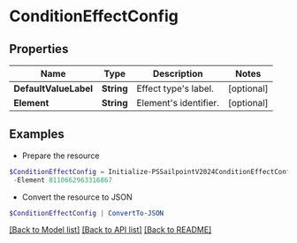 # ConditionEffectConfig
## Properties

Name | Type | Description | Notes
------------ | ------------- | ------------- | -------------
**DefaultValueLabel** | **String** | Effect type&#39;s label. | [optional] 
**Element** | **String** | Element&#39;s identifier. | [optional] 

## Examples

- Prepare the resource
```powershell
$ConditionEffectConfig = Initialize-PSSailpointV2024ConditionEffectConfig  -DefaultValueLabel Access to Remove `
 -Element 8110662963316867
```

- Convert the resource to JSON
```powershell
$ConditionEffectConfig | ConvertTo-JSON
```

[[Back to Model list]](../README.md#documentation-for-models) [[Back to API list]](../README.md#documentation-for-api-endpoints) [[Back to README]](../README.md)

